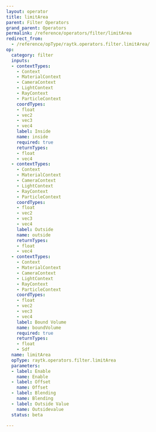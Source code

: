 ```yaml
---
layout: operator
title: limitArea
parent: Filter Operators
grand_parent: Operators
permalink: /reference/operators/filter/limitArea
redirect_from:
  - /reference/opType/raytk.operators.filter.limitArea/
op:
  category: filter
  inputs:
  - contextTypes:
    - Context
    - MaterialContext
    - CameraContext
    - LightContext
    - RayContext
    - ParticleContext
    coordTypes:
    - float
    - vec2
    - vec3
    - vec4
    label: Inside
    name: inside
    required: true
    returnTypes:
    - float
    - vec4
  - contextTypes:
    - Context
    - MaterialContext
    - CameraContext
    - LightContext
    - RayContext
    - ParticleContext
    coordTypes:
    - float
    - vec2
    - vec3
    - vec4
    label: Outside
    name: outside
    returnTypes:
    - float
    - vec4
  - contextTypes:
    - Context
    - MaterialContext
    - CameraContext
    - LightContext
    - RayContext
    - ParticleContext
    coordTypes:
    - float
    - vec2
    - vec3
    - vec4
    label: Bound Volume
    name: boundVolume
    required: true
    returnTypes:
    - float
    - Sdf
  name: limitArea
  opType: raytk.operators.filter.limitArea
  parameters:
  - label: Enable
    name: Enable
  - label: Offset
    name: Offset
  - label: Blending
    name: Blending
  - label: Outside Value
    name: Outsidevalue
  status: beta

---
```

